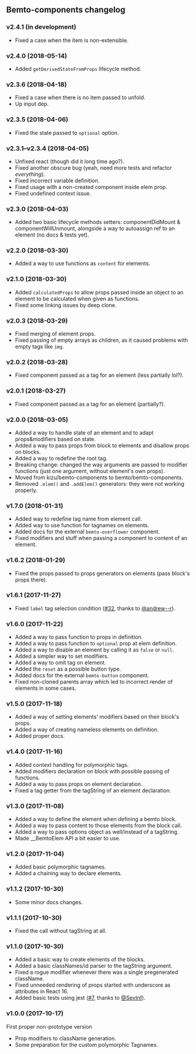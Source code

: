 ## Bemto-components changelog

### v2.4.1 (in development)

- Fixed a case when the item is non-extensible.

### v2.4.0 (2018-05-14)

- Added `getDerivedStateFromProps` lifecycle method.

### v2.3.6 (2018-04-18)

- Fixed a case when there is no item passed to unfold.
- Up input dep.

### v2.3.5 (2018-04-06)

- Fixed the state passed to `optional` option.

### v2.3.1–v2.3.4 (2018-04-05)

- Unfixed react (though did it long time ago?).
- Fixed another obscure bug (yeah, need more tests and refactor _everything_).
- Fixed incorrect variable definition.
- Fixed usage with a non-created component inside elem prop.
- Fixed undefined context issue.

### v2.3.0 (2018-04-03)

- Added two basic lifecycle methods setters: componentDidMount & componentWillUnmount, alongside a way to autoassign ref to an element (no docs & tests yet).

### v2.2.0 (2018-03-30)

- Added a way to use functions as `content` for elements.

### v2.1.0 (2018-03-30)

- Added `calculatedProps` to allow props passed inside an object to an element to be calculated when given as functions.
- Fixed some linking issues by deep clone.

### v2.0.3 (2018-03-29)

- Fixed merging of element props.
- Fixed passing of empty arrays as children, as it caused problems with empty tags like `img`.

### v2.0.2 (2018-03-28)

- Fixed component passed as a tag for an element (less partially lol?).

### v2.0.1 (2018-03-27)

- Fixed component passed as a tag for an element (partially?).

### v2.0.0 (2018-03-05)

- Added a way to handle state of an element and to adapt props&modifiers based on state.
- Added a way to pass props from block to elements and disallow props on blocks.
- Added a way to redefine the root tag.
- Breaking change: changed the way arguments are passed to modifier functions (just one argument, without element's own props).
- Moved from kizu/bemto-components to bemto/bemto-components.
- Removed `.elem()` and `.addElem()` generators: they were not working properly.

### v1.7.0 (2018-01-31)

- Added way to redefine tag name from element call.
- Added way to use function for tagnames on elements.
- Added docs for the external `bemto-overflower` component.
- Fixed modifiers and stuff when passing a component to content of an element.

### v1.6.2 (2018-01-29)

- Fixed the props passed to props generators on elements (pass block's props there).

### v1.6.1 (2017-11-27)

- Fixed `label` tag selection condition ([#32](https://github.com/bemto/bemto-components/pull/32), thanks to [@andrew--r](https://github.com/andrew--r)).

### v1.6.0 (2017-11-22)

- Added a way to pass function to props in definition.
- Added a way to pass function to `optional` prop at elem definition.
- Added a way to disable an element by calling it as `false` or `null`.
- Added a simpler way to set modifiers.
- Added a way to omit tag on element.
- Added the `reset` as a possible button type.
- Added docs for the external `bemto-button` component.
- Fixed non-cloned parents array which led to incorrect render of elements in some cases.

### v1.5.0 (2017-11-18)

- Added a way of setting elements' modifiers based on their block's props.
- Added a way of creating nameless elements on definition.
- Added proper docs.

### v1.4.0 (2017-11-16)

- Added context handling for polymorphic tags.
- Added modifiers declaration on block with possible passing of functions.
- Added a way to pass props on element declaration.
- Fixed a tag getter from the tagString of an element declaration.

### v1.3.0 (2017-11-08)

- Added a way to define the element when defining a bemto block.
- Added a way to pass content to those elements from the block call.
- Added a way to pass options object as well/instead of a tagString.
- Made __BemtoElem API a bit easier to use.

### v1.2.0 (2017-11-04)

- Added basic polymorphic tagnames.
- Added a chaining way to declare elements.

### v1.1.2 (2017-10-30)

- Some minor docs changes.

### v1.1.1 (2017-10-30)

- Fixed the call without tagString at all.

### v1.1.0 (2017-10-30)

- Added a basic way to create elements of the blocks.
- Added a basic classNames/id parser to the tagString argument.
- Fixed a rogue modifier whenever there was a single pregenerated className.
- Fixed unneeded rendering of props started with underscore as attributes in React 16.
- Added basic tests using jest ([#7](https://github.com/bemto/bemto-components/pull/7), thanks to [@SevInf](https://github.com/SevInf)).

### v1.0.0 (2017-10-17)

First proper non-prototype version

- Prop modifiers to className generation.
- Some preparation for the custom polymorphic Tagnames.
